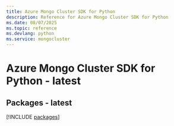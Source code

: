 ```yaml
---
title: Azure Mongo Cluster SDK for Python
description: Reference for Azure Mongo Cluster SDK for Python
ms.date: 08/07/2025
ms.topic: reference
ms.devlang: python
ms.service: mongocluster
---
```

# Azure Mongo Cluster SDK for Python - latest
## Packages - latest
[!INCLUDE [packages](mongo-cluster-index.md)]